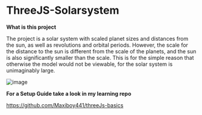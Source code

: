 # ThreeJS-Solarsystem

**What is this project**

The project is a solar system with scaled planet sizes and distances from the sun, as well as revolutions and orbital periods. However, the scale for the distance to the sun is different from the scale of the planets, and the sun is also significantly smaller than the scale. This is for the simple reason that otherwise the model would not be viewable, for the solar system is unimaginably large.

![image](https://user-images.githubusercontent.com/116082321/213998775-8f4d7fb2-b7ae-44d0-9b6c-69c2284f2cf8.png)


**For a Setup Guide take a look in my learning repo**

https://github.com/Maxiboy441/threeJs-basics
